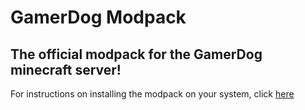 # GamerDog Modpack
## The official modpack for the GamerDog minecraft server!
For instructions on installing the modpack on your system, click [here](https://github.com/TheGamerCanine/GamerDog-Modpack/wiki/Installation)
